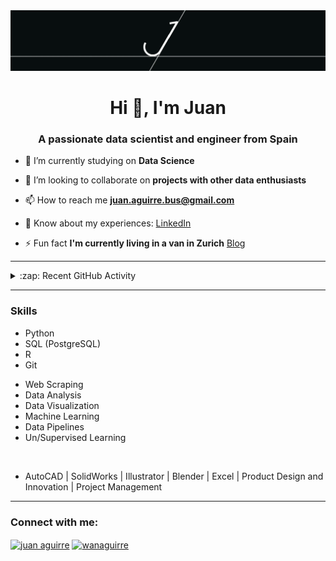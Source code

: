 <img src="https://github.com/wanaguirre/wanaguirre/blob/main/1_gif.gif">

<h1 align="center">Hi 👋, I'm Juan</h1>
<h3 align="center">A passionate data scientist and engineer from Spain</h3>

- 🔭 I’m currently studying on **Data Science**

- 👯 I’m looking to collaborate on **projects with other data enthusiasts**

- 📫 How to reach me **juan.aguirre.bus@gmail.com**

- 📄 Know about my experiences: [LinkedIn](https://www.linkedin.com/in/juan-aguirre-c/)

- ⚡ Fun fact **I'm currently living in a van in Zurich** [Blog](https://juanacfree.medium.com/)

---

<details>
  <summary>:zap: Recent GitHub Activity</summary>
  
<!--START_SECTION:activity-->
1. ❌ Reopened PR [#1](https://github.com/LisaChr/Telcom_Churn_Prediction/pull/1) in [LisaChr/Telcom_Churn_Prediction](https://github.com/LisaChr/Telcom_Churn_Prediction)
2. ❌ Closed PR [#1](https://github.com/LisaChr/Telcom_Churn_Prediction/pull/1) in [LisaChr/Telcom_Churn_Prediction](https://github.com/LisaChr/Telcom_Churn_Prediction)
3. ❌ Reopened PR [#1](https://github.com/LisaChr/Telcom_Churn_Prediction/pull/1) in [LisaChr/Telcom_Churn_Prediction](https://github.com/LisaChr/Telcom_Churn_Prediction)
4. ❌ Closed PR [#1](https://github.com/LisaChr/Telcom_Churn_Prediction/pull/1) in [LisaChr/Telcom_Churn_Prediction](https://github.com/LisaChr/Telcom_Churn_Prediction)
5. 💪 Opened PR [#1](https://github.com/LisaChr/Telcom_Churn_Prediction/pull/1) in [LisaChr/Telcom_Churn_Prediction](https://github.com/LisaChr/Telcom_Churn_Prediction)
<!--END_SECTION:activity-->
</details>

---
  
### Skills
* Python
* SQL (PostgreSQL)
* R
* Git


- Web Scraping
- Data Analysis
- Data Visualization
- Machine Learning
- Data Pipelines
- Un/Supervised Learning

<br>

* AutoCAD | SolidWorks | Illustrator | Blender | Excel | Product Design and Innovation | Project Management

---

<h3 align="left">Connect with me:</h3>
<p align="left">
<a href="https://www.linkedin.com/in/juan-aguirre-c/" target="blank"><img align="center" src="https://raw.githubusercontent.com/rahuldkjain/github-profile-readme-generator/master/src/images/icons/Social/linked-in-alt.svg" alt="juan aguirre" height="30" width="40" /></a>
<a href="https://kaggle.com/wanaguirre" target="blank"><img align="center" src="https://raw.githubusercontent.com/rahuldkjain/github-profile-readme-generator/master/src/images/icons/Social/kaggle.svg" alt="wanaguirre" height="30" width="40" /></a>
